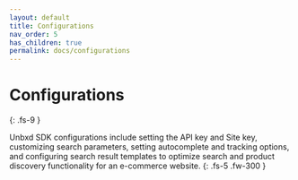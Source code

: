 ```yaml
---
layout: default
title: Configurations
nav_order: 5
has_children: true
permalink: docs/configurations
---
```


# Configurations
{: .fs-9 }

Unbxd SDK configurations include setting the API key and Site key, customizing search parameters, setting autocomplete and tracking options, and configuring search result templates to optimize search and product discovery functionality for an e-commerce website.
{: .fs-5 .fw-300 }


